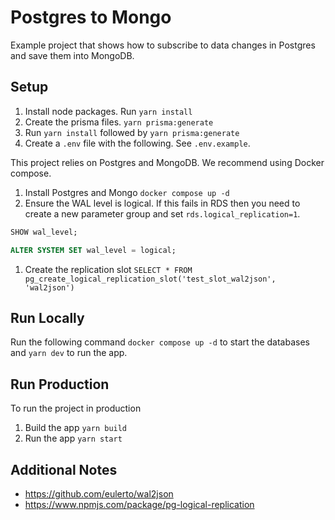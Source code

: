 # Postgres to Mongo

Example project that shows how to subscribe to data changes in Postgres and save them into MongoDB.

## Setup

1. Install node packages. Run `yarn install`
1. Create the prisma files. `yarn prisma:generate`
1. Run `yarn install` followed by `yarn prisma:generate`
1. Create a `.env` file with the following. See `.env.example`.

This project relies on Postgres and MongoDB. We recommend using Docker compose.

1. Install Postgres and Mongo `docker compose up -d`
1. Ensure the WAL level is logical. If this fails in RDS then you need to create a new parameter group and set `rds.logical_replication=1`.

```sql
SHOW wal_level;

ALTER SYSTEM SET wal_level = logical;
```

1. Create the replication slot `SELECT * FROM pg_create_logical_replication_slot('test_slot_wal2json', 'wal2json')`

## Run Locally

Run the following command `docker compose up -d` to start the databases and `yarn dev` to run the app.

## Run Production

To run the project in production

1. Build the app `yarn build`
1. Run the app `yarn start`

## Additional Notes

-   https://github.com/eulerto/wal2json
-   https://www.npmjs.com/package/pg-logical-replication

```

```
